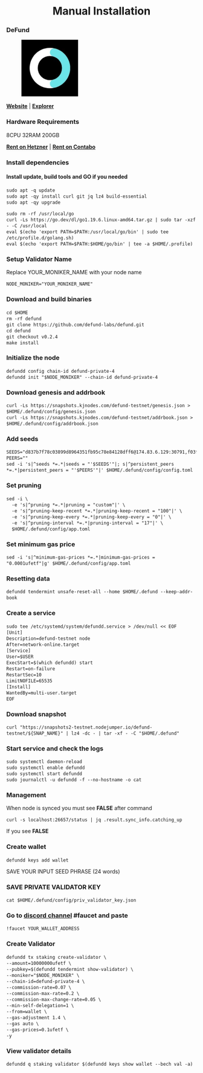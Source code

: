 <div align="center">
  <h1> Manual Installation </h1>
</div>

### DeFund

<figure><img src="https://raw.githubusercontent.com/MirrorReflectionTeam/cosmos_testnet_manuals/main/project_files/defund.jpg" width="150" alt=""><figcaption></figcaption></figure>

**[Website](https://www.defund.app/)** | **[Explorer](https://defund.explorers.guru/)**

### Hardware Requirements

8CPU 32RAM 200GB

**[Rent on Hetzner](https://hetzner.cloud/?ref=AwVksaI2T3Nz)** | **[Rent on Contabo](https://contabo.com/en)**

### Install dependencies

#### Install update, build tools and GO if you needed

```
sudo apt -q update
sudo apt -qy install curl git jq lz4 build-essential
sudo apt -qy upgrade
```

```
sudo rm -rf /usr/local/go
curl -Ls https://go.dev/dl/go1.19.6.linux-amd64.tar.gz | sudo tar -xzf - -C /usr/local
eval $(echo 'export PATH=$PATH:/usr/local/go/bin' | sudo tee /etc/profile.d/golang.sh)
eval $(echo 'export PATH=$PATH:$HOME/go/bin' | tee -a $HOME/.profile)
```

### Setup Validator Name

Replace YOUR_MONIKER_NAME with your node name

```
NODE_MONIKER="YOUR_MONIKER_NAME"
```

### Download and build binaries

```
cd $HOME
rm -rf defund
git clone https://github.com/defund-labs/defund.git
cd defund
git checkout v0.2.4
make install
```

### Initialize the node

```
defundd config chain-id defund-private-4
defundd init "$NODE_MONIKER" --chain-id defund-private-4
```

### Download genesis and addrbook

```
curl -Ls https://snapshots.kjnodes.com/defund-testnet/genesis.json > $HOME/.defund/config/genesis.json
curl -Ls https://snapshots.kjnodes.com/defund-testnet/addrbook.json > $HOME/.defund/config/addrbook.json
```

### Add seeds

```
SEEDS="d837b7f78c03899d8964351fb95c78e84128dff6@174.83.6.129:30791,f03f3a18bae28f2099648b1c8b1eadf3323cf741@162.55.211.136:26656"
PEERS=""
sed -i 's|^seeds *=.*|seeds = "'$SEEDS'"|; s|^persistent_peers *=.*|persistent_peers = "'$PEERS'"|' $HOME/.defund/config/config.toml
```

### Set pruning

```
sed -i \
  -e 's|^pruning *=.*|pruning = "custom"|' \
  -e 's|^pruning-keep-recent *=.*|pruning-keep-recent = "100"|' \
  -e 's|^pruning-keep-every *=.*|pruning-keep-every = "0"|' \
  -e 's|^pruning-interval *=.*|pruning-interval = "17"|' \
  $HOME/.defund/config/app.toml
```

### Set minimum gas price

```
sed -i 's|^minimum-gas-prices *=.*|minimum-gas-prices = "0.0001ufetf"|g' $HOME/.defund/config/app.toml
```

### Resetting data

```
defundd tendermint unsafe-reset-all --home $HOME/.defund --keep-addr-book
```

### Create a service

```
sudo tee /etc/systemd/system/defundd.service > /dev/null << EOF
[Unit]
Description=defund-testnet node
After=network-online.target
[Service]
User=$USER
ExecStart=$(which defundd) start
Restart=on-failure
RestartSec=10
LimitNOFILE=65535
[Install]
WantedBy=multi-user.target
EOF
```

### Download snapshot

```
curl "https://snapshots2-testnet.nodejumper.io/defund-testnet/${SNAP_NAME}" | lz4 -dc - | tar -xf - -C "$HOME/.defund"
```

### Start service and check the logs

```
sudo systemctl daemon-reload
sudo systemctl enable defundd
sudo systemctl start defundd
sudo journalctl -u defundd -f --no-hostname -o cat
```

### Management

When node is synced you must see **FALSE** after command

```
curl -s localhost:26657/status | jq .result.sync_info.catching_up
```

If you see **FALSE**

### Create wallet

```
defundd keys add wallet
```

SAVE YOUR INPUT SEED PHRASE (24 words)

### SAVE PRIVATE VALIDATOR KEY

```
cat $HOME/.defund/config/priv_validator_key.json
```

### Go to [discord channel](https://discord.gg/cw5N3P5z5M) #faucet and paste

```
!faucet YOUR_WALLET_ADDRESS
```

### Create Validator

```
defundd tx staking create-validator \
--amount=10000000ufetf \
--pubkey=$(defundd tendermint show-validator) \
--moniker="$NODE_MONIKER" \
--chain-id=defund-private-4 \
--commission-rate=0.07 \
--commission-max-rate=0.2 \
--commission-max-change-rate=0.05 \
--min-self-delegation=1 \
--from=wallet \
--gas-adjustment 1.4 \
--gas auto \
--gas-prices=0.1ufetf \
-y
```

### View validator details

```
defundd q staking validator $(defundd keys show wallet --bech val -a)
```
